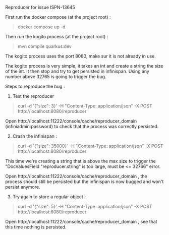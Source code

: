 Reproducer for issue ISPN-13645

First run the docker compose (at the project root) :

> docker compose up -d 

Then run the kogito process (at the project root) :

> mvn compile quarkus:dev

The kogito process uses the port 8080, make sur it is not already in use.

The kogito process is very simple, it takes an int and create a string the size of the int. It then stop and try to get persisted in infinispan. Using any number above 32765 is going to trigger the bug.

Steps to reproduce the bug :

1. Test the reproducer

> curl -d '{"size": 3}' -H "Content-Type: application/json" -X POST http://localhost:8080/reproducer

Open http://localhost:11222/console/cache/reproducer_domain (infiniadmin:password) to check that the process was correctly persisted.

2. Crash the infinispan :
   
> curl -d '{"size": 35000}' -H "Content-Type: application/json" -X POST http://localhost:8080/reproducer

This time we're creating a string that is above the max size to trigger the "DocValuesField "reproducer.string" is too large, must be <= 32766" error.

Open http://localhost:11222/console/cache/reproducer_domain , the process should still be persisted but the infinispan is now bugged and won't persist anymore.

3. Try again to store a regular object :

> curl -d '{"size": 5}' -H "Content-Type: application/json" -X POST http://localhost:8080/reproducer

Open http://localhost:11222/console/cache/reproducer_domain , see that this time nothing is persisted.
